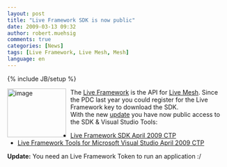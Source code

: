 ```yaml
---
layout: post
title: "Live Framework SDK is now public"
date: 2009-03-13 09:32
author: robert.muehsig
comments: true
categories: [News]
tags: [Live Framework, Live Mesh, Mesh]
language: en
---
```

{% include JB/setup %}
<p><a href="{{BASE_PATH}}/assets/wp-images-en/image77.png"><img style="border-right-width: 0px; margin: 0px 10px 0px 0px; border-top-width: 0px; border-bottom-width: 0px; border-left-width: 0px" border="0" alt="image" align="left" src="{{BASE_PATH}}/assets/wp-images-en/image-thumb88.png" width="135" height="112" /></a>The <a href="http://dev.live.com/liveframework/">Live Framework</a> is the API for <a href="http://www.mesh.com">Live Mesh</a>. Since the PDC last year you could register for the Live Framework key to download the SDK.     <br />With the new <a href="http://blogs.msdn.com/liveframework/archive/2009/03/11/live-framework-updated.aspx">update</a> you have now public access to the SDK &amp; Visual Studio Tools:</p>  <ul>   <li><a href="http://www.microsoft.com/downloads/details.aspx?displaylang=en&amp;FamilyID=3dd6e663-b4d9-44e3-971c-101325e39413">Live Framework SDK April 2009 CTP</a> </li>    <li><a href="http://www.microsoft.com/downloads/details.aspx?displaylang=en&amp;FamilyID=4257c275-be72-4af8-b2f0-1e01c67fb8bf">Live Framework Tools for Microsoft Visual Studio April 2009 CTP</a> </li> </ul>  <p><strong>Update:</strong> You need an Live Framework Token to run an application :/</p>
